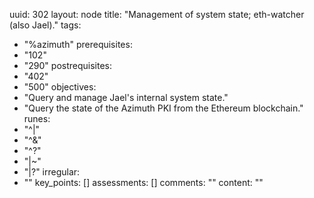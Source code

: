 uuid: 302
layout: node
title: "Management of system state; eth-watcher (also Jael)."
tags:
 - "%azimuth"
prerequisites:
  - "102"
  - "290"
postrequisites:
  - "402"
  - "500"
objectives:
  - "Query and manage Jael's internal system state."
  - "Query the state of the Azimuth PKI from the Ethereum blockchain."
runes:
  - "^|"
  - "^&"
  - "^?"
  - "|~"
  - "|?"
irregular:
  - ""
key_points: []
assessments: []
comments: ""
content: ""